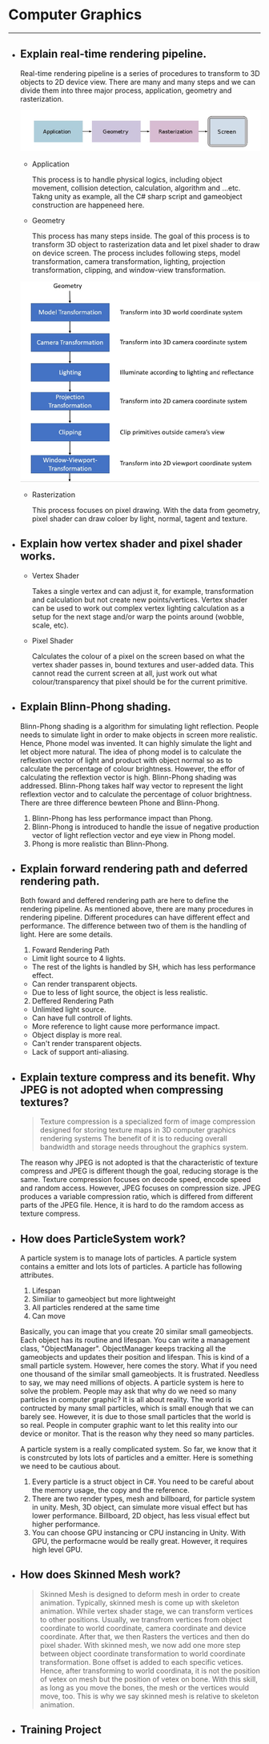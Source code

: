 # Computer Graphics
---
* ## Explain real-time rendering pipeline.
  Real-time rendering pipeline is a series of procedures to transform to 3D objects to 2D device view. There are many and many steps and we can divide them
  into three major process, application, geometry and rasterization.
  
  ![Rendering Pipeline](https://github.com/Vicchang/RayarkTutorial/blob/master/RenderingPipeline.jpg)
  
  * Application
  
	This process is to handle physical logics, including object movement, collision detection, calculation, algorithm and ...etc. Takng unity as example,
	all the C# sharp script and gameobject construction are happeneed here.
	
  * Geometry
  
	This process has many steps inside. The goal of this process is to transform 3D object to rasterization data and let pixel shader to draw on device screen.
	The process includes following steps, model transformation, camera transformation, lighting, projection transformation, clipping, and window-view transformation.
	
  ![Geometry Diagram](https://github.com/Vicchang/RayarkTutorial/blob/master/GeometryDiagram.jpg)
  
  * Rasterization
  
	This process focuses on pixel drawing. With the data from geometry, pixel shader can draw coloer by light, normal, tagent and texture.
  
* ## Explain how vertex shader and pixel shader works.
  * Vertex Shader
  
	Takes a single vertex and can adjust it, for example, transformation and calculation but not create new points/vertices. Vertex shader can be used to work out complex 
	vertex lighting calculation as a setup for the next stage and/or warp the points around (wobble, scale, etc).
	
  * Pixel Shader
  
	Calculates the colour of a pixel on the screen based on what the vertex shader passes in, bound textures and user-added data. This cannot read the current screen at all, 
	just work out what colour/transparency that pixel should be for the current primitive.	
	
* ## Explain Blinn-Phong shading.
  Blinn-Phong shading is a algorithm for simulating light reflection. People needs to simulate light in order to make objects in screen more realistic.
  Hence, Phone model was invented. It can highly simulate the light and let object more natural. The idea of phong model is to calculate the reflextion
  vector of light and product with object normal so as to calculate the percentage of colour brightness. However, the effor of calculating the 
  reflextion vector is high. Blinn-Phong shading was addressed. Blinn-Phong takes half way vector to represent the light reflextion vector and to calculate
  the percentage of coluor brightness. There are three difference bewteen Phone and Blinn-Phong.
  
  1. Blinn-Phong has less performance impact than Phong.
  2. Blinn-Phong is introduced to handle the issue of negative production vector of light reflection vector and eye view in Phong model.
  3. Phong is more realistic than Blinn-Phong.
  
* ## Explain forward rendering path and deferred rendering path.
  Both foward and deffered rendering path are here to define the rendering pipeline. As mentioned above, there are many procedures in rendering pipeline.
  Different procedures can have different effect and performance. The difference between two of them is the handling of light. Here are some details.

  1. Foward Rendering Path
  * Limit light source to 4 lights. 
  * The rest of the lights is handled by SH, which has less performance effect.
  * Can render transparent objects.
  * Due to less of light source, the object is less realistic.
  
  2. Deffered Rendering Path
  * Unlimited light source.
  * Can have full controll of lights.
  * More reference to light cause more performance impact.
  * Object display is more real.
  * Can't render transparent objects.
  * Lack of support anti-aliasing.
  
* ## Explain texture compress and its benefit. Why JPEG is not adopted when compressing textures? 
  > Texture compression is a specialized form of image compression designed for storing texture maps in 3D computer graphics rendering systems
  The benefit of it is to reducing overall bandwidth and storage needs throughout the graphics system.
  
  The reason why JPEG is not adopted is that the characteristic of texture compress and JPEG is different though the goal, reducing storage is the same.
  Texture compression focuses on decode speed, encode speed and random access. However, JPEG focuses on compression size. JPEG produces a variable 
  compression ratio, which is differed from different parts of the JPEG file. Hence, it is hard to do the ramdom access as texture compress.  
  
* ## How does ParticleSystem work?
  A particle system is to manage lots of particles. A particle system contains a emitter and lots lots of particles. A particle has following attributes.
  1. Lifespan
  2. Similiar to gameobject but more lightweight
  3. All particles rendered at the same time
  4. Can move
  
  Basically, you can image that you create 20 similar small gameobjects. Each object has its routine and lifespan. You can write a management class, "ObjectManager". ObjectManager keeps tracking
  all the gameobjects and updates their position and lifespan. This is kind of a small particle system. However, here comes the story. What if you need one thousand of the similar small gameobjects.
  It is frustrated. Needless to say, we may need millions of objects. A particle system is here to solve the problem. People may ask that why do we need so many particles in computer graphic?
  It is all about reality. The world is contructed by many small particles, which is small enough that we can barely see. However, it is due to those small particles that the world is so
  real. People in computer graphic want to let this reality into our device or monitor. That is the reason why they need so many particles.

  A particle system is a really complicated system. So far, we know that it is constrcuted by lots lots of particles and a emitter. Here is something we need to be cautious about.  
  1. Every particle is a struct object in C#. You need to be careful about the memory usage, the copy and the reference.
  2. There are two render types, mesh and billboard, for particle system in unity. Mesh, 3D object, can simulate more visual effect but has lower performance. Billboard, 2D object, has less visual
  effect but higher performance.
  3. You can choose GPU instancing or CPU instancing in Unity. With GPU, the performacne would be really great. However, it requires high level GPU.
  
* ## How does Skinned Mesh work?
  > Skinned Mesh is designed to deform mesh in order to create animation. Typically, skinned mesh is come up with skeleton animation.
  While vertex shader stage, we can transform vertices to other positions. Usually, we transfrom vertices from object coordinate to world coordinate, camera coordinate and device coordinate.
  After that, we then Rasters the vertices and then do pixel shader. With skinned mesh, we now add one more step between object coordinate transformation to world coordinate transformation.
  Bone offset is added to each specific vetices. Hence, after transforming to world coordinata, it is not the position of vetex on mesh but the position of vetex on bone. With this skill,
  as long as you move the bones, the mesh or the vertices would move, too. This is why we say skinned mesh is relative to skeleton animation. 
* ## Training Project